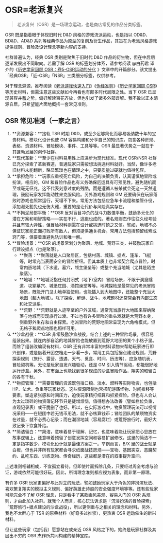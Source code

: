# OSR=老派复兴

> 老派复兴（OSR）是一场理念运动，也是商店常见的作品分类标签。

OSR 既是指着眼于体现旧时代 D&D 风格的游戏流派运动，也是指以 OD&D、BD&D、AD&D 系列等经典作品为原型的复刻及衍生作品，其旨在为老派风格游戏提供规则、冒险及设计理念等新内容的支持。

社群普遍认为，经典 OSR 类别是聚焦于旧时代 D&D 作品的衍生物，但在中后期逐渐发展出不同取向。若需了解 OSR 的标签划分体系，请参考阅读 @白药君 译介的《[历史学家回顾 OSR：卷5-OSR运动的分化](http://45.79.87.129/bbs/index.php?topic=143067) 》文章中的开篇部分。该文提出「经典OSR」「近-OSR」「NSR」三类细分标签，仅供参考。

对于理念溯源，推荐阅读《[老派游戏快速入门](http://45.79.87.129/bbs/index.php?topic=141676.0)》《[伪经准则](http://45.79.87.129/bbs/index.php?topic=141677.0)》《[历史学家回顾 OSR](http://45.79.87.129/bbs/index.php?topic=141678.0)》等历史材料，但需注意这些文献如今再看也有颇多时代局限之处。当下 OSR 已呈现兼容并蓄之势，偏好解读百花齐放，但也引发了诸多外部误解。我不敢以正本清源自居，只希望能片面地概括一套常见准则。

## OSR 常见准则（一家之言）

1. **资源兼容：**接轨 TSR 时期 D&D，或至少足够简化而容易吸纳数十年的宝贵材料。模块化设计也使 GM 容易构建和分享自己的知识库，包含各种房规、表格、资源材料、冒险模块、事件、工具等等。OSR 最显著优势之一就在于其蓬勃发展的创作社群。
2. **现代革新：**至少在材料易用性上应进步为现代标准。现代 OSR/NSR 社群已充分探索了革新赛道，普通玩家只需按想法挑选材料就好。当然，像许多老旧材料未能翻新，略显繁琐也在情理之中，只要质量过硬就也值得包容。
3. **承担危险：**玩家应重视死亡风险，为自己的决策负责，认真谨慎地冒险或扮演。相应的，GM 和冒险作品也有义务确保厄运具有可预见性，避免随机而至或毫无征兆。这不代表刻意过度的残酷，而是遵循人被杀就会死这一天然道理，鼓励玩家发挥能动性来克服风险。另外游戏规则和 GM 还要确保在玩家落败时游戏也照常运行，天塌不下来。常用方法包括应急车卡流程和接管仆役，添加濒死豁免也无伤大雅，重要的是让代价与风险真实存在。
4. **不拘泥局部平衡：**OSR 反对盲目冲杀的战斗力数值平衡，鼓励多元化的潜在方案和明智策略——实在不行，逃跑也成的。著名规则杰作往往久经考验并且有较大弹性，但冒险材料则需在设计或挑选时慎之又慎。譬如，地城不必保证玩家能正面打败所有敌人，但须提供通关机会。常用方法包括预留线索或窍门等，但要着重避免轨训和唯一解。
5. **冒险场景：**OSR 的场景常划分为聚落、地城、荒野三类，并鼓励玩家自行建设据点（也是聚落）。
   - **聚落：**聚落就是人口聚居区，包括村落、城镇、据点、篷车、飞艇等，时常充当表面安全的冒险枢纽。但其本质上也非常契合爬点冒险，时常内嵌地城（下水道，墓穴，领主堡垒等）或整个充当地城（尤其是陌生聚落）。
   - **地城：**地城泛指任何封闭式（地下/室内）冒险场景，不限于洞窟隧道、坟冢墓穴、城堡庄园、酒馆澡堂等等。地城探险是最常见的老派冒险场景，既能开门见山地单独使用，也能插入到大地图中，还能整个充当大地图（超大地城）。除了探索、解谜、战斗，地城题材还常常会有内部生态和社交派系。
   - **荒野：**荒野就是人迹罕至的户外区域，通常充当旅行大地图来容纳聚落与地城而实现旅行过渡。不过也有许多冒险的重头戏就是大荒野本身，侧重野外生存和自由探索。老派冒险的荒野地图常呈现为六角格模式，但无格子和爬点地图也照样可用。
6. **沙盒战役：**OSR 非常鼓励沙盒战役，结合上述的三种冒险场景，很容易组装出来。就连内部自洽的地城冒险也能放置到荒野大地图的某个小格子里。而除了组装改编现有材料，OSR 还有非常丰富的材料读物来帮助玩家进行即兴创作，或是借着开团空档走一步看一步。常用工具包括据点建设规则，荒野探索规则（旅行、露营、遭遇、天气、觅食、时间、历法等），应急随机表，冒险契机等。无论是玩家自发兴趣驱动，还是 GM 引入情节驱动，都能很好地运行沙盒。另外，在市面上也能找到很多现成的沙盒冒险作品，翔实的和留白的各有千秋。
7. **物资管理：**需要管理的资源既包括口粮、淡水、燃料等实际物资，也包括 HP、法术、负重等玩家状态。这些资源限制也常搭配游荡怪物、时间推移等要素，塑造紧张感和时间压力，迫使玩家精打细算和抓紧探险。但也有人会认为太过琐碎的物资簿记环节只是徒增烦恼，值得想办法改善（譬如栏位负重，直观记录表）或干脆删了也好。所以，在实际游戏中，物资管理玩法可以视情况采用——在短团中若无钱币用法，就不必核算钱币；冒险团队的某项物资实在过量，就不必费心记录；而在潮湿地城（容易腐烂）或荒野旅行时，最好大致记录下饮食补给。
8. **简洁留白：**简洁，意味着易于理解、记忆，也意味着能让玩家把心思放在故事逻辑上，还意味着预留了创意发挥空间和容易扩展修改。这里的简洁不一定是指字数少，模块化设计就是最佳方案之一。举例而言，B/X 里的战士就是白板，但也并非所有玩家都会寻求纸面战技房规——宝物、基因突变、恶魔契约、乱吃东西、训练宠物、传奇经历，这些都是潜在的叙事提升空间。

上述准则相辅相成，不宜孤立看待。但即使片面拆除几条，只要经过周全考虑与验证，游戏依然可能很好玩。因此，所谓理念准则都应视为表象，而非第一原理。

有许多 OSR 玩家更偏好与此对立的玩法，譬如鼓励玩家大于角色的非扮演玩法、喜欢繁复翔实的模拟主义规则、偏好英雄史诗般的安全强度环境等等。还有些玩家可能完全不了解 OSR 理念，只是看中了某款画风美观、容易入门的 OSR 系规则，才由此加入社群。就我个人而言，核心玩法诉求是「沉浸扮演的冒险探索」「荒野旅行+据点建设的沙盒战役」，所以更侧重与之相关的理念和材料。另外，我也不太醉心于 TSR 的原典材料（好奇多过推崇），更热衷 OSR 运动催生的新兴材料。

但让这些玩家（包括我）愿意站在或亲近 OSR 风格之下的，始终是玩家社群及其层出不穷的 OSR 杰作所共同构建的精神宝库。
